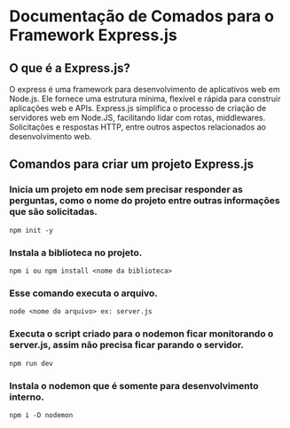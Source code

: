 # Documentação de Comados para o Framework Express.js

## O que é a Express.js?

O express é uma framework para desenvolvimento de aplicativos web em Node.js. Ele fornece uma estrutura mínima, flexível e rápida para construir aplicações web e APIs. Express.js simplifica o processo de criação de servidores web em Node.JS, facilitando lidar com rotas, middlewares. Solicitações e respostas HTTP, entre outros aspectos relacionados ao desenvolvimento web. 

## Comandos para criar um projeto Express.js

###  Inicia um projeto em node sem precisar responder as perguntas, como o nome do projeto entre outras informações que são solicitadas.

````
npm init -y 
````
### Instala a biblioteca no projeto.

````
npm i ou npm install <nome da biblioteca>
````

### Esse comando executa o arquivo.

````
node <nome do arquivo> ex: server.js
````

### Executa o script criado para o nodemon ficar monitorando o server.js, assim não precisa ficar parando o servidor.

````
npm run dev 
````

### Instala o nodemon que é somente para desenvolvimento interno.

````
npm i -D nodemon
````

